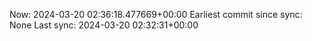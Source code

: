 Now: 2024-03-20 02:36:18.477669+00:00 Earliest commit since sync: None Last sync: 2024-03-20 02:32:31+00:00
